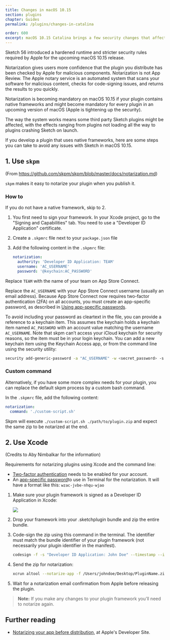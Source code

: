 ```yaml
---
title: Changes in macOS 10.15
section: plugins
chapter: Guides
permalink: /plugins/changes-in-catalina

order: 600
excerpt: macOS 10.15 Catalina brings a few security changes that affect plugins that use native frameworks
---
```


Sketch 56 introduced a hardened runtime and stricter security rules required by Apple for the upcoming macOS 10.15 release.

Notarization gives users more confidence that the plugin you distribute has been checked by Apple for malicious components. Notarization is not App Review. The Apple notary service is an automated system that scans your software for malicious content, checks for code-signing issues, and returns the results to you quickly.

Notarization is becoming mandatory on macOS 10.15 if your plugin contains native frameworks and might become mandatory for every plugin in an upcoming version of macOS (Apple is tightening up the security).

The way the system works means some third party Sketch plugins might be affected, with the effects ranging from plugins not loading all the way to plugins crashing Sketch on launch.

If you develop a plugin that uses native frameworks, here are some steps you can take to avoid any issues with Sketch in macOS 10.15.

## 1. Use `skpm`

(From <https://github.com/skpm/skpm/blob/master/docs/notarization.md>)

`skpm` makes it easy to notarize your plugin when you publish it.

### How to

If you do not have a native framework, skip to 2.

1. You first need to sign your framework. In your Xcode project, go to the "Signing and Capabilities" tab. You need to use a "Developer ID Application" certificate.
2. Create a `.skpmrc` file next to your `package.json` file
3. Add the following content in the `.skpmrc` file:

   ```yaml
   notarization:
     authority: 'Developer ID Application: TEAM'
     username: 'AC_USERNAME'
     password: '@keychain:AC_PASSWORD'
   ```

Replace `TEAM` with the name of your team on App Store Connect.

Replace the `AC_USERNAME` with your App Store Connect username (usually an email address). Because App Store Connect now requires two-factor authentication (2FA) on all accounts, you must create an app-specific password, as described in [Using app-specific passwords](https://support.apple.com/en-us/HT204397).

To avoid including your password as cleartext in the file, you can provide a reference to a keychain item. This assumes the keychain holds a keychain item named `AC_PASSWORD` with an account value matching the username `AC_USERNAME`. Note that skpm can’t access your iCloud keychain for security reasons, so the item must be in your login keychain. You can add a new keychain item using the Keychain Access app, or from the command line using the security utility:

```bash
security add-generic-password -a "AC_USERNAME" -w <secret_password> -s "AC_PASSWORD"
```

### Custom command

Alternatively, if you have some more complex needs for your plugin, you can replace the default skpm process by a custom bash command.

In the `.skpmrc` file, add the following content:

```yaml
notarization:
  command: './custom-script.sh'
```

Skpm will execute `./custom-script.sh ./path/to/plugin.zip` and expect the same zip to be notarized at the end.


## 2. Use Xcode

(Credits to Aby Nimbalkar for the information)

Requirements for notarizing plugins using Xcode and the command line:

- [Two-factor authentication](https://support.apple.com/en-us/HT204915) needs to be enabled for your account.
- An [app-specific password](https://support.apple.com/en-us/HT204397)to use in Terminal for the notarization. It will have a format like this: `wzac-jvbe-nhqu-wjao`

1. Make sure your plugin framework is signed as a Developer ID Application in Xcode:

    ![](/images/developer/dev-id.png)

2. Drop your framework into your .sketchplugin bundle and zip the entire bundle.
3. Code-sign the zip using this command in the terminal. The identifier must match the bundle identifier of your plugin framework (not necessarily your plugin identifier in the manifest).

    ```bash
    codesign -f -s "Developer ID Application: John Doe" --timestamp --identifier "com.organization.PluginName" /Users/johndoe/Desktop/PluginName.zip
    ```

4. Send the zip for notarization:
    ```bash
    xcrun altool --notarize-app -f /Users/johndoe/Desktop/PluginName.zip --primary-bundle-id "com.organization.PluginName" -u "yourAppleIDEmail@gmail.com" -p "wzac-jvbe-nhqu-wjao"
    ```

1. Wait for a notarization email confirmation from Apple before releasing the plugin.
> **Note:** If you make any changes to your plugin framework you’ll need to notarize again.

## Further reading

- [Notarizing your app before distribution](https://developer.apple.com/documentation/xcode/notarizing_your_app_before_distribution), at Apple's Developer Site.
